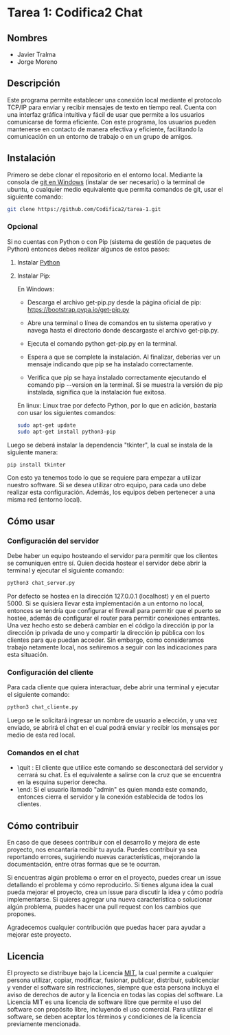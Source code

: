 # Tarea 1: Codifica2 Chat

## Nombres
* Javier Tralma
* Jorge Moreno

## Descripción

Este programa permite establecer una conexión local mediante el protocolo TCP/IP para enviar y recibir mensajes de texto en tiempo real. Cuenta con una interfaz gráfica intuitiva y fácil de usar que permite a los usuarios comunicarse de forma eficiente. Con este programa, los usuarios pueden mantenerse en contacto de manera efectiva y eficiente, facilitando la comunicación en un entorno de trabajo o en un grupo de amigos.

## Instalación

Primero se debe clonar el repositorio en el entorno local. Mediante la consola de [git en Windows](https://git-scm.com/download/win) (instalar de ser necesario) o la terminal de ubuntu, o cualquier medio equivalente que permita comandos de git, usar el siguiente comando:

```bash
git clone https://github.com/Codifica2/tarea-1.git
```
### Opcional
Si no cuentas con Python o con Pip (sistema de gestión de paquetes de Python) entonces debes realizar algunos de estos pasos:

1. Instalar [Python](https://www.python.org/downloads/)
2. Instalar Pip:
    
    En Windows: 
    * Descarga el archivo get-pip.py desde la página oficial de pip: https://bootstrap.pypa.io/get-pip.py

    * Abre una terminal o línea de comandos en tu sistema operativo y navega hasta el directorio donde descargaste el archivo get-pip.py.

    * Ejecuta el comando python get-pip.py en la terminal.

    * Espera a que se complete la instalación. Al finalizar, deberías ver un mensaje indicando que pip se ha instalado correctamente.

    * Verifica que pip se haya instalado correctamente ejecutando el comando pip --version en la terminal. Si se muestra la versión de pip instalada, significa que la instalación fue exitosa.

    En linux: Linux trae por defecto Python, por lo que en adición, bastaría con usar los siguientes comandos:
    ```bash
    sudo apt-get update
    sudo apt-get install python3-pip
    ```

Luego se deberá instalar la dependencia "tkinter", la cual se instala de la siguiente manera:

```bash
pip install tkinter
```

Con esto ya tenemos todo lo que se requiere para empezar a utilizar nuestro software. Si se desea utilizar otro equipo, para cada uno debe realizar esta configuración. Además, los equipos deben pertenecer a una misma red (entorno local).

## Cómo usar

### Configuración del servidor

Debe haber un equipo hosteando el servidor para permitir que los clientes se comuniquen entre sí. Quien decida hostear el servidor debe abrir la terminal y ejecutar el siguiente comando:
```bash
python3 chat_server.py
```
Por defecto se hostea en la dirección 127.0.0.1 (localhost) y en el puerto 5000. Si se quisiera llevar esta implementación a un entorno no local, entonces se tendría que configurar el firewall para permitir que el puerto se hostee, además de configurar el router para permitir conexiones entrantes. Una vez hecho esto se deberá cambiar en el código la dirección ip por la dirección ip privada de uno y compartir la dirección ip pública con los clientes para que puedan acceder. Sin embargo, como consideramos trabajo netamente local, nos señiremos a seguir con las indicaciones para esta situación.

### Configuración del cliente

Para cada cliente que quiera interactuar, debe abrir una terminal y ejecutar el siguiente comando:

```bash
python3 chat_cliente.py
```

Luego se le solicitará ingresar un nombre de usuario a elección, y una vez enviado, se abrirá el chat en el cual podrá enviar y recibir los mensajes por medio de esta red local.

### Comandos en el chat

* \quit : El cliente que utilice este comando se desconectará del servidor y cerrará su chat. Es el equivalente a salirse con la cruz que se encuentra en la esquina superior derecha.
* \end: Si el usuario llamado "admin" es quien manda este comando, entonces cierra el servidor y la conexión establecida de todos los clientes.



## Cómo contribuir

En caso de que desees contribuir con el desarrollo y mejora de este proyecto, nos encantaría recibir tu ayuda. Puedes contribuir ya sea reportando errores, sugiriendo nuevas características, mejorando la documentación, entre otras formas que se te ocurran.

Si encuentras algún problema o error en el proyecto, puedes crear un issue detallando el problema y cómo reproducirlo. Si tienes alguna idea la cual pueda mejorar el proyecto, crea un issue para discutir la idea y cómo podría implementarse. Si quieres agregar una nueva característica o solucionar algún problema, puedes hacer una pull request con los cambios que propones.

Agradecemos cualquier contribución que puedas hacer para ayudar a mejorar este proyecto.

## Licencia

El proyecto se distribuye bajo la Licencia [MIT](https://choosealicense.com/licenses/mit/), la cual permite a cualquier persona utilizar, copiar, modificar, fusionar, publicar, distribuir, sublicenciar y vender el software sin restricciones, siempre que esta persona incluya el aviso de derechos de autor y la licencia en todas las copias del software. La Licencia MIT es una licencia de software libre que permite el uso del software con propósito libre, incluyendo el uso comercial. Para utilizar el software, se deben aceptar los términos y condiciones de la licencia previamente mencionada.
